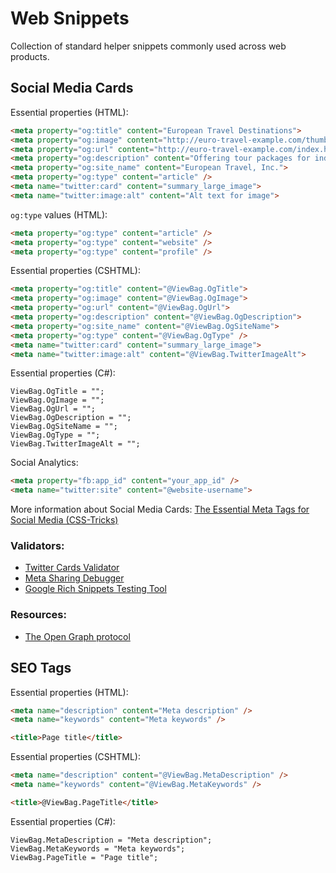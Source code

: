 # Web Snippets

Collection of standard helper snippets commonly used across web products.


## Social Media Cards

Essential properties (HTML):

``` HTML
<meta property="og:title" content="European Travel Destinations">
<meta property="og:image" content="http://euro-travel-example.com/thumbnail.jpg">
<meta property="og:url" content="http://euro-travel-example.com/index.htm">
<meta property="og:description" content="Offering tour packages for individuals or groups.">
<meta property="og:site_name" content="European Travel, Inc.">
<meta property="og:type" content="article" />
<meta name="twitter:card" content="summary_large_image">
<meta name="twitter:image:alt" content="Alt text for image">
```

`og:type` values (HTML):

``` HTML
<meta property="og:type" content="article" />
<meta property="og:type" content="website" />
<meta property="og:type" content="profile" />
```

Essential properties (CSHTML):

```HTML
<meta property="og:title" content="@ViewBag.OgTitle">
<meta property="og:image" content="@ViewBag.OgImage">
<meta property="og:url" content="@ViewBag.OgUrl">
<meta property="og:description" content="@ViewBag.OgDescription">
<meta property="og:site_name" content="@ViewBag.OgSiteName">
<meta property="og:type" content="@ViewBag.OgType" />
<meta name="twitter:card" content="summary_large_image">
<meta name="twitter:image:alt" content="@ViewBag.TwitterImageAlt">
```

Essential properties (C#):

```
ViewBag.OgTitle = "";
ViewBag.OgImage = "";
ViewBag.OgUrl = "";
ViewBag.OgDescription = "";
ViewBag.OgSiteName = "";
ViewBag.OgType = "";
ViewBag.TwitterImageAlt = "";
```

Social Analytics:

``` HTML
<meta property="fb:app_id" content="your_app_id" />
<meta name="twitter:site" content="@website-username">
```

More information about Social Media Cards: [The Essential Meta Tags for Social Media (CSS-Tricks)](https://css-tricks.com/essential-meta-tags-social-media/)



### Validators:
- [Twitter Cards Validator](https://cards-dev.twitter.com/validator)
- [Meta Sharing Debugger](https://developers.facebook.com/tools/debug/)
- [Google Rich Snippets Testing Tool](https://developers.google.com/search/docs/appearance/structured-data)


### Resources:
 - [The Open Graph protocol](https://ogp.me/)

## SEO Tags

Essential properties (HTML):

```HTML
<meta name="description" content="Meta description" />
<meta name="keywords" content="Meta keywords" />

<title>Page title</title>
```

Essential properties (CSHTML):

```HTML
<meta name="description" content="@ViewBag.MetaDescription" />
<meta name="keywords" content="@ViewBag.MetaKeywords" />

<title>@ViewBag.PageTitle</title>
```

Essential properties (C#):

```
ViewBag.MetaDescription = "Meta description";
ViewBag.MetaKeywords = "Meta keywords";
ViewBag.PageTitle = "Page title";
```
